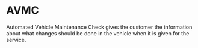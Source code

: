 # AVMC
Automated Vehicle Maintenance Check gives the customer the information about what changes should be done in the vehicle when it is given for the service.
